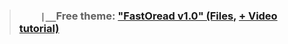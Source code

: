 > ### `    |__`Free theme: ["FastOread v1.0" (Files,](https://github.com/VideoCovery/blogger_free-theme__fastoread-v1.0) [+ Video tutorial)](https://youtube.com/@VideoCovery)
